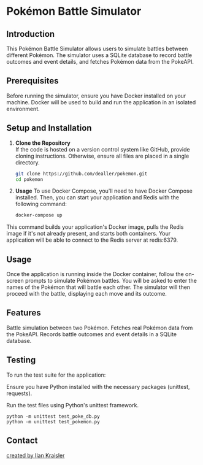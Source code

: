 # Pokémon Battle Simulator

## Introduction
This Pokémon Battle Simulator allows users to simulate battles between different Pokémon. The simulator uses a SQLite database to record battle outcomes and event details, and fetches Pokémon data from the PokeAPI.

## Prerequisites
Before running the simulator, ensure you have Docker installed on your machine. Docker will be used to build and run the application in an isolated environment.

## Setup and Installation
1. **Clone the Repository**  
   If the code is hosted on a version control system like GitHub, provide cloning instructions. Otherwise, ensure all files are placed in a single directory.

   ```bash
   git clone https://github.com/dealler/pokemon.git
   cd pokemon


2. **Usage**
   To use Docker Compose, you'll need to have Docker Compose installed. Then, you can start your application and Redis with the following command:

   ```bash
   docker-compose up
This command builds your application's Docker image, pulls the Redis image if it's not already present, and starts both containers. Your application will be able to connect to the Redis server at redis:6379.   

## Usage
   Once the application is running inside the Docker container, follow the on-screen prompts to simulate Pokémon battles. You will be asked to enter the names of the Pokémon that will battle each other. The simulator will then proceed with the battle, displaying each move and its outcome.

## Features
Battle simulation between two Pokémon.
Fetches real Pokémon data from the PokeAPI.
Records battle outcomes and event details in a SQLite database.
## Testing
To run the test suite for the application:

Ensure you have Python installed with the necessary packages (unittest, requests).

Run the test files using Python's unittest framework.

    
    python -m unittest test_poke_db.py
    python -m unittest test_pokemon.py




## Contact
[created by Ilan Kraisler](https://www.linkedin.com/in/ilan-kraisler-29815734/)
